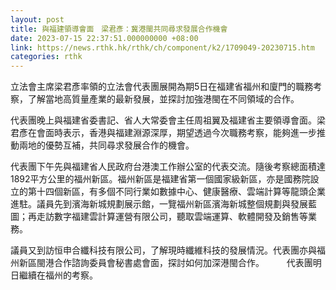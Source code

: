 ```yaml
---
layout: post
title: 與福建領導會面　梁君彥：冀港閩共同尋求發展合作機會
date: 2023-07-15 22:37:51.000000000 +08:00
link: https://news.rthk.hk/rthk/ch/component/k2/1709049-20230715.htm
categories: rthk
---
```


立法會主席梁君彥率領的立法會代表團展開為期5日在福建省福州和廈門的職務考察，了解當地高質量產業的最新發展，並探討加強港閩在不同領域的合作。

代表團晚上與福建省委書記、省人大常委會主任周祖翼及福建省主要領導會面。梁君彥在會面時表示，香港與福建淵源深厚，期望透過今次職務考察，能夠進一步推動兩地的優勢互補，共同尋求發展合作的機會。

代表團下午先與福建省人民政府台港澳工作辦公室的代表交流。隨後考察總面積達1892平方公里的福州新區。福州新區是福建省第一個國家級新區，亦是國務院設立的第十四個新區，有多個不同行業如數據中心、健康醫療、雲端計算等龍頭企業進駐。議員先到濱海新城規劃展示館，一覽福州新區濱海新城整個規劃與發展藍圖；再走訪數字福建雲計算運營有限公司，聽取雲端運算、軟體開發及銷售等業務。

議員又到訪恒申合纖科技有限公司，了解現時纖維科技的發展情況。代表團亦與福州新區閩港合作諮詢委員會秘書處會面，探討如何加深港閩合作。
　　
代表團明日繼續在福州的考察。
